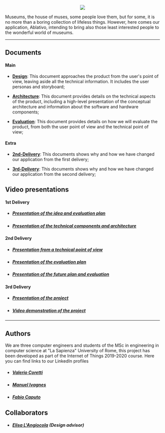<p align="center">
  <img src="https://raw.githubusercontent.com/Ablativo/ablativo/master/img/logo.png">
</p>

Museums, the house of muses, some people love them, but for some, it is no more than a boring collection of lifeless things.
However, here comes our application, Ablativo, intending to bring also those least interested people to the wonderful world of museums.

---
## Documents

#### Main

* **[Design](./Design.md)**: This document approaches the product from the user's point of view, leaving aside all the technical information. It includes the user personas and storyboard;

* **[Architecture](./Architecture.md)**: This document provides details on the technical aspects of the product, including a high-level presentation of the conceptual architecture and information about the software and hardware components;

* **[Evaluation](./Evaluation.md)**: This document provides details on how we will evaluate the product, from both the user point of view and the technical point of view;

#### Extra

* **[2nd-Delivery](./2nd_delivery.md)**: This documents shows why and how we have changed our application from the first delivery;

* **[3rd-Delivery](./3rd_delivery.md)**: This documents shows why and how we have changed our application from the second delivery;



## Video presentations

#### 1st Delivery
* ##### [Presentation of the idea and evaluation plan](https://youtu.be/VOPcMZa7giw)
* ##### [Presentation of the technical components and architecture](https://youtu.be/TFFulUF80F0)

#### 2nd Delivery
* ##### [Presentation from a technical point of view](https://youtu.be/0feroPLvXQs)
* ##### [Presentation of the evaluation plan](https://youtu.be/-5nHsma9eOs)
* ##### [Presentation of the future plan and evaluation](https://youtu.be/FWWQo9qq54A)

#### 3rd Delivery
* ##### [Presentation of the project](https://drive.google.com/file/d/1Ujq9Yz0WsPXhSHI_SW-Li24VVyOngUxq/view?usp=sharing)
* ##### [Video demonstration of the project](https://youtu.be/RlOGunUXhhg)
---
## Authors
We are three computer engineers and students of the MSc in engineering in computer science at "La Sapienza" University of Rome, this project has been developed as part of the Internet of Things 2019-2020 course. Here you can find links to our LinkedIn profiles
* ##### [Valerio Coretti](https://www.linkedin.com/in/valerio-coretti-2913721a3)
* ##### [Manuel Ivagnes](https://www.linkedin.com/in/manuel-ivagnes-4a5ba018b)
* ##### [Fabio Caputo](https://www.linkedin.com/in/fabio-caputo-41163b171)


## Collaborators
* ##### [Elisa L'Angiocola](http://linkedin.com/in/elisa-l-angiocola-57a69353)  (Design advisor)

